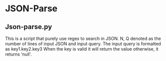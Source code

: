 # JSON-Parse

## Json-parse.py

This is a script that purely use regex to search in JSON. N, Q denoted as the number of lines of input JSON and input query. 
The input query is formatted as key1.key2.key3
When the key is valid it will return the value otherwise, it returns 'null'.
